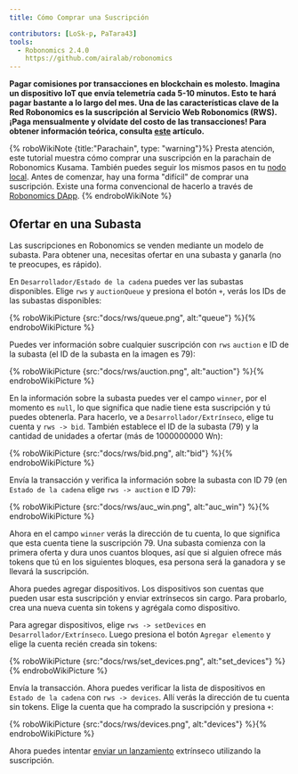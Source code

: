```yaml
---
title: Cómo Comprar una Suscripción

contributors: [LoSk-p, PaTara43]
tools:
  - Robonomics 2.4.0
    https://github.com/airalab/robonomics
---
```


**Pagar comisiones por transacciones en blockchain es molesto. Imagina un dispositivo IoT que envía telemetría cada 5-10 minutos. Esto te hará pagar bastante a lo largo del mes. Una de las características clave de la Red Robonomics es la suscripción al Servicio Web Robonomics (RWS). ¡Paga mensualmente y olvídate del costo de las transacciones! Para obtener información teórica, consulta [este](https://blog.aira.life/rws-overview-part-2-heterogeneous-tokenomics-afc209cc855) artículo.**


{% roboWikiNote {title:"Parachain", type: "warning"}%}   Presta atención, este tutorial muestra cómo comprar una suscripción en la parachain de Robonomics Kusama. También puedes seguir los mismos pasos en tu [nodo local](/docs/run-dev-node).
Antes de comenzar, hay una forma "difícil" de comprar una suscripción. Existe una forma convencional de hacerlo a través de [Robonomics DApp](https://dapp.robonomics.network/#/).
{% endroboWikiNote %}

## Ofertar en una Subasta

Las suscripciones en Robonomics se venden mediante un modelo de subasta. Para obtener una, necesitas ofertar en una subasta y ganarla (no te preocupes, es rápido).

En `Desarrollador/Estado de la cadena` puedes ver las subastas disponibles.
Elige `rws` y `auctionQueue` y presiona el botón `+`, verás los IDs de las subastas disponibles:

{% roboWikiPicture {src:"docs/rws/queue.png", alt:"queue"} %}{% endroboWikiPicture %}

Puedes ver información sobre cualquier suscripción con `rws` `auction` e ID de la subasta (el ID de la subasta en la imagen es 79):

{% roboWikiPicture {src:"docs/rws/auction.png", alt:"auction"} %}{% endroboWikiPicture %}

En la información sobre la subasta puedes ver el campo `winner`, por el momento es `null`, lo que significa que nadie tiene esta suscripción y tú puedes obtenerla. Para hacerlo, ve a `Desarrollador/Extrínseco`, elige tu cuenta y `rws -> bid`. También establece el ID de la subasta (79) y la cantidad de unidades a ofertar (más de 1000000000 Wn):

{% roboWikiPicture {src:"docs/rws/bid.png", alt:"bid"} %}{% endroboWikiPicture %}

Envía la transacción y verifica la información sobre la subasta con ID 79 (en `Estado de la cadena` elige `rws -> auction` e ID 79):

{% roboWikiPicture {src:"docs/rws/auc_win.png", alt:"auc_win"} %}{% endroboWikiPicture %}

Ahora en el campo `winner` verás la dirección de tu cuenta, lo que significa que esta cuenta tiene la suscripción 79. Una subasta comienza con la primera oferta y dura unos cuantos bloques, así que si alguien ofrece más tokens que tú en los siguientes bloques, esa persona será la ganadora y se llevará la suscripción.

Ahora puedes agregar dispositivos. Los dispositivos son cuentas que pueden usar esta suscripción y enviar extrínsecos sin cargo.
Para probarlo, crea una nueva cuenta sin tokens y agrégala como dispositivo.

Para agregar dispositivos, elige `rws -> setDevices` en `Desarrollador/Extrínseco`. Luego presiona el botón `Agregar elemento` y elige la cuenta recién creada sin tokens:

{% roboWikiPicture {src:"docs/rws/set_devices.png", alt:"set_devices"} %}{% endroboWikiPicture %}

Envía la transacción. Ahora puedes verificar la lista de dispositivos en `Estado de la cadena` con `rws -> devices`. Allí verás la dirección de tu cuenta sin tokens. Elige la cuenta que ha comprado la suscripción y presiona `+`:

{% roboWikiPicture {src:"docs/rws/devices.png", alt:"devices"} %}{% endroboWikiPicture %}

Ahora puedes intentar [enviar un lanzamiento](/docs/subscription-launch) extrínseco utilizando la suscripción.